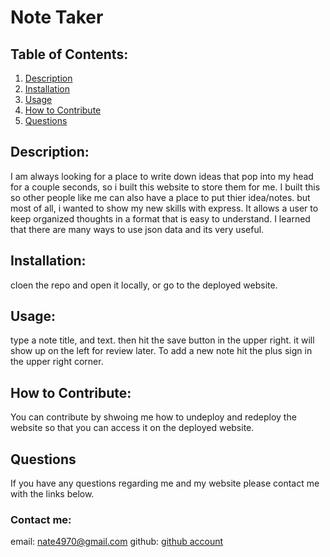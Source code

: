 # Note Taker

## Table of Contents:
1. [Description](#description)
2. [Installation](#installation)
3. [Usage](#usage)
4. [How to Contribute](#contribute)
5. [Questions](#questions)

<a name="description"></a>
## Description: 
I am always looking for a place to write down ideas that pop into my head for a couple seconds, so i built this website to store them for me.
I built this so other people like me can also have a place to put thier idea/notes. but most of all, i wanted to show my new skills with express.
It allows a user to keep organized thoughts in a format that is easy to understand.
I learned that there are many ways to use json data and its very useful.

<a name="installation"></a>
## Installation: 
cloen the repo and open it locally, or go to the deployed website.

<a name="usage"></a>
## Usage: 
type a note title, and text. then hit the save button in the upper right. it will show up on the left for review later. To add a new note hit the plus sign in the upper right corner.

<a name="contribute"></a>
## How to Contribute:
You can contribute by shwoing me how to undeploy and redeploy the website so that you can access it on the deployed website.

<a name="questions"></a>
## Questions 
If you have any questions regarding me and my website please contact me with the links below.

### Contact me:
email: nate4970@gmail.com
github: <a href="https://github.com/Nate-Kleinsorge">github account</a>
